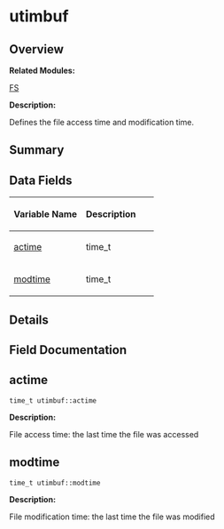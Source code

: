 # utimbuf<a name="EN-US_TOPIC_0000001055078189"></a>

## **Overview**<a name="section401696148093538"></a>

**Related Modules:**

[FS](en-us_topic_0000001055678038.md)

**Description:**

Defines the file access time and modification time. 

## **Summary**<a name="section162222307093538"></a>

## Data Fields<a name="pub-attribs"></a>

<a name="table704569350093538"></a>
<table><thead align="left"><tr id="row1692204794093538"><th class="cellrowborder" valign="top" width="50%" id="mcps1.1.3.1.1"><p id="p1326848481093538"><a name="p1326848481093538"></a><a name="p1326848481093538"></a>Variable Name</p>
</th>
<th class="cellrowborder" valign="top" width="50%" id="mcps1.1.3.1.2"><p id="p2053961873093538"><a name="p2053961873093538"></a><a name="p2053961873093538"></a>Description</p>
</th>
</tr>
</thead>
<tbody><tr id="row1189581004093538"><td class="cellrowborder" valign="top" width="50%" headers="mcps1.1.3.1.1 "><p id="p255174632093538"><a name="p255174632093538"></a><a name="p255174632093538"></a><a href="utimbuf.md#aa39cf0bad7eff4df6239528506a557df">actime</a></p>
</td>
<td class="cellrowborder" valign="top" width="50%" headers="mcps1.1.3.1.2 "><p id="p402274524093538"><a name="p402274524093538"></a><a name="p402274524093538"></a>time_t </p>
</td>
</tr>
<tr id="row826808324093538"><td class="cellrowborder" valign="top" width="50%" headers="mcps1.1.3.1.1 "><p id="p1415068303093538"><a name="p1415068303093538"></a><a name="p1415068303093538"></a><a href="utimbuf.md#a7588ffe699a9eda52e94aa593bf7d6d8">modtime</a></p>
</td>
<td class="cellrowborder" valign="top" width="50%" headers="mcps1.1.3.1.2 "><p id="p969306216093538"><a name="p969306216093538"></a><a name="p969306216093538"></a>time_t </p>
</td>
</tr>
</tbody>
</table>

## **Details**<a name="section98264855093538"></a>

## **Field Documentation**<a name="section1949841249093538"></a>

## actime<a name="aa39cf0bad7eff4df6239528506a557df"></a>

```
time_t utimbuf::actime
```

 **Description:**

File access time: the last time the file was accessed 

## modtime<a name="a7588ffe699a9eda52e94aa593bf7d6d8"></a>

```
time_t utimbuf::modtime
```

 **Description:**

File modification time: the last time the file was modified 

